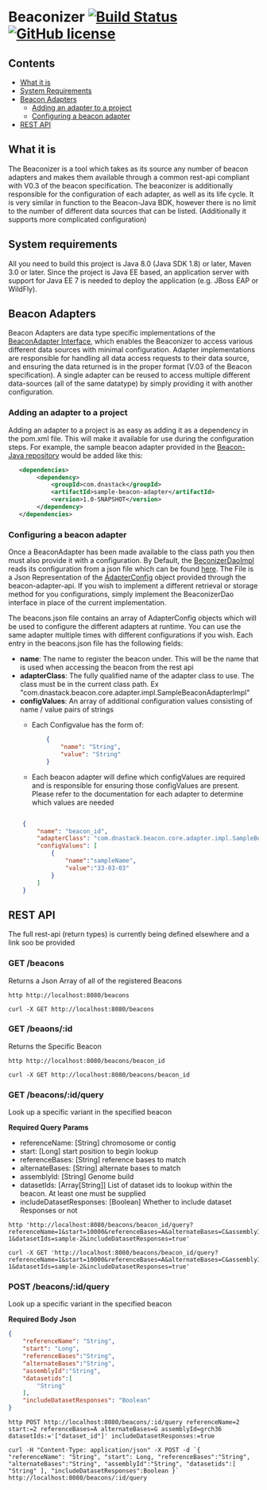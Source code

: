 # Beaconizer [![Build Status](https://travis-ci.org/mcupak/beaconizer.svg?branch=develop)](https://travis-ci.org/mcupak/beaconizer) [![GitHub license](https://img.shields.io/badge/license-Apache%202-blue.svg)](https://raw.githubusercontent.com/mcupak/beaconizer/develop/LICENSE)


## Contents

* [What it is](#what-it-is)
* [System Requirements](#system-requirements)
* [Beacon Adapters](#beacon-adapters)
    * [Adding an adapter to a project](#adding-an-adapter-to-a-project)
    * [Configuring a beacon adapter](#configuring-a-beacon-adapter)
* [REST API](#rest-api)

## What it is
    
The Beaconizer is a tool which takes as its source any number of beacon adapters and makes them available through a common rest-api compliant with V0.3 of the beacon specification. The beaconizer is additionally responsible for the configuration of each adapter, as well as its life cycle. It is very similar in function to the Beacon-Java BDK, however there is no limit to the number of different data sources that can be listed. (Additionally it supports more complicated configuration)

## System requirements

All you need to build this project is Java 8.0 (Java SDK 1.8) or later, Maven 3.0 or later. Since the project is Java EE based, an application server with support for Java EE 7 is needed to deploy the application (e.g. JBoss EAP or WildFly). 

## Beacon Adapters

Beacon Adapters are data type specific implementations of the [BeaconAdapter Interface](https://github.com/mcupak/beacon-adapter-api), which enables the Beaconizer to access various different data sources with minimal configuration. Adapter implementations are responsible for handling all data access requests to their data source, and ensuring the data returned is in the proper format (V.03 of the Beacon specification). A single adapter can be reused to access multiple different data-sources (all of the same datatype) by simply providing it with another configuration.

### Adding an adapter to a project

Adding an adapter to a project is as easy as adding it as a dependency in the pom.xml file. This will make it available for use during the configuration steps. For example, the sample beacon adapter provided in the [Beacon-Java repository](https://github.com/mcupak/beacon-java/tree/develop/sample-beacon-adapter) would be added like this:

```xml
   <dependencies>
        <dependency>
            <groupId>com.dnastack</groupId>
            <artifactId>sample-beacon-adapter</artifactId>
            <version>1.0-SNAPSHOT</version>
        </dependency>
   </dependencies>
```

### Configuring a beacon adapter

Once a BeaconAdapter has been made available to the class path you then must also provide it with a configuration. By Default, the [BeconizerDaoImpl](src/main/java/com/dnastack/beacon/beaconizer/dao/impl/BeaconizerDaoImpl.java) reads its configuration from a json file which can be found [here](src/main/resources/beacons.json). The File is a Json Representation of the [AdapterConfig](https://github.com/mcupak/beacon-adapter-api/tree/develop/src/main/java/com/dnastack/beacon/utils/AdapterConfig.java) object provided through the beacon-adapter-api. If you wish to implement a different retrieval or storage method for you configurations, simply implement the BeaconizerDao interface in place of the current implementation.

The beacons.json file contains an array of AdapterConfig objects which will be used to configure the different adapters at runtime. You can use the same adapter multiple times with different configurations if you wish. Each entry in the beacons.json file has the following fields:

- **name**: The name to register the beacon under. This will be the name that is used when accessing the beacon from the rest api
- **adapterClass**: The fully qualified name of the adapter class to use. The class must be in the current class path. Ex "com.dnastack.beacon.core.adapter.impl.SampleBeaconAdapterImpl"
- **configValues**: An array of additional configuration values consisting of name / value pairs of strings
    - Each Configvalue has the form of:
        ```json
            { 
                "name": "String",
                "value": "String"
            }
        ```
        
    - Each beacon adapter will define which configValues are required and is responsible for ensuring those configValues are present. Please refer to the documentation for each adapter to determine which values are needed
    
```json

    {
        "name": "beacon_id",
        "adapterClass": "com.dnastack.beacon.core.adapter.impl.SampleBeaconAdapterImpl",
        "configValues": [
            {
                "name":"sampleName",
                "value":"33-03-03"
            }
        ]
    }
```

## REST API
The full rest-api (return types) is currently being defined elsewhere and a link soo be provided

### GET /beacons

Returns a Json Array of all of the registered Beacons

```
http http://localhost:8080/beacons
```

```
curl -X GET http://localhost:8080/beacons
```

### GET /beaons/:id

Returns the Specific Beacon

```
http http://localhost:8080/beacons/beacon_id
```

```
curl -X GET http://localhost:8080/beacons/beacon_id
```

### GET /beacons/:id/query

Look up a specific variant in the specified beacon

**Required Query Params**

* referenceName: [String] chromosome or contig
* start: [Long] start position to begin lookup
* referenceBases: [String] reference bases to match
* alternateBases: [String] alternate bases to match
* assemblyId: [String] Genome build
* datasetIds: [Array[String]] List of dataset ids to lookup within the beacon. At least one must be supplied
* includeDatasetResponses: [Boolean] Whether to include dataset Responses or not

```
http 'http://localhost:8080/beacons/beacon_id/query?referenceName=1&start=10000&referenceBases=A&alternateBases=C&assemblyId=grch37&datasetIds=sample-1&datasetIds=sample-2&includeDatasetResponses=true'
```

```
curl -X GET 'http://localhost:8080/beacons/beacon_id/query?referenceName=1&start=10000&referenceBases=A&alternateBases=C&assemblyId=grch37&datasetIds=sample-1&datasetIds=sample-2&includeDatasetResponses=true'
```

### POST /beacons/:id/query

Look up a specific variant in the specified beacon

**Required Body Json**

```json
{
    "referenceName": "String",
    "start": "Long",
    "referenceBases":"String",
    "alternateBases":"String",
    "assemblyId":"String",
    "datasetids":[
        "String"
    ],
    "includeDatasetResponses": "Boolean"
}
```


```
http POST http://localhost:8080/beacons/:id/query referenceName=2 start:=2 referenceBases=A alternateBases=G assemblyId=grch36 datasetIds:='["dataset_id"]' includeDatasetResponses:=true
```

```
curl -H "Content-Type: application/json" -X POST -d `{ "referenceName": "String", "start": Long, "referenceBases":"String", "alternateBases":"String", "assemblyId":"String", "datasetids":[ "String" ], "includeDatasetResponses":Boolean }` http://localhost:8080/beacons/:id/query
```
